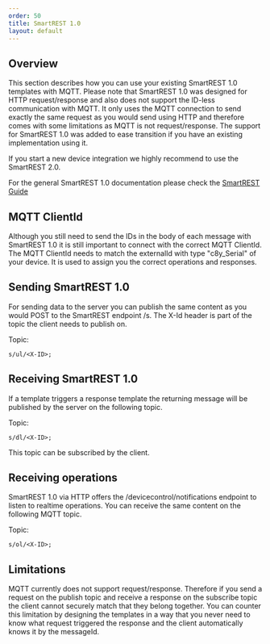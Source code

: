 ```yaml
---
order: 50
title: SmartREST 1.0
layout: default
---
```


## Overview

This section describes how you can use your existing SmartREST 1.0 templates with MQTT.
Please note that SmartREST 1.0 was designed for HTTP request/response and also does not support the ID-less communication with MQTT.
It only uses the MQTT connection to send exactly the same request as you would send using HTTP and therefore comes with some limitations as MQTT is not request/response.
The support for SmartREST 1.0 was added to ease transition if you have an existing implementation using it.

If you start a new device integration we highly recommend to use the SmartREST 2.0.

For the general SmartREST 1.0 documentation please check the [SmartREST Guide](/guides/rest/smartrest)

## MQTT ClientId

Although you still need to send the IDs in the body of each message with SmartREST 1.0 it is still important to connect with the correct MQTT ClientId.
The MQTT ClientId needs to match the externalId with type "c8y_Serial" of your device. It is used to assign you the correct operations and responses.

## Sending SmartREST 1.0

For sending data to the server you can publish the same content as you would POST to the SmartREST endpoint /s.
The X-Id header is part of the topic the client needs to publish on.

Topic:
```
s/ul/<X-ID>;
```

## Receiving SmartREST 1.0

If a template triggers a response template the returning message will be published by the server on the following topic.

Topic:
```
s/dl/<X-ID>;
```

This topic can be subscribed by the client.

## Receiving operations

SmartREST 1.0 via HTTP offers the /devicecontrol/notifications endpoint to listen to realtime operations. You can receive the same content on the following MQTT topic.

Topic:
```
s/ol/<X-ID>;
```

## Limitations

MQTT currently does not support request/response. Therefore if you send a request on the publish topic and receive a response on the subscribe topic the client cannot securely match that they belong together.
You can counter this limitation by designing the templates in a way that you never need to know what request triggered the response and the client automatically knows it by the messageId.
